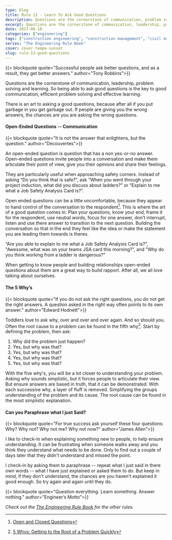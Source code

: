 ```yaml
---
type: blog
title: Rule 13 - Learn To Ask Good Questions
description: Questions are the cornerstone of communication, problem solving and learning.
excerpt: Questions are the cornerstone of communication, leadership, problem solving and learning. So being able to ask good questions is the key to good communication, efficient problem solving and effective learning.
date: 2017-06-10
categories: ["engineering"]
tags: ["construction engineering", "construction management", "civil engineering", "questions", "good questions"]
series: "The Engineering Rule Book"
cover: cover-tempe-sunset
slug: rule-13-good-questions
---
```


{{< blockquote quote="Successful people ask better questions, and as a result, they get better answers." author="Tony Robbins">}}

Questions are the cornerstone of communication, leadership, problem solving and learning. So being able to ask good questions is the key to good communication, efficient problem solving and effective learning.

There is an art to asking a good questions, because after all if you put garbage in you get garbage out. If people are giving you the wrong answers, the chances are you are asking the wrong questions.

#### Open-Ended Questions -- Communication

{{< blockquote quote="It is not the answer that enlightens, but the question." author="Decouvertes">}}

An open-ended question is question that has a non yes-or-no answer. Open-ended questions invite people into a conversation and make them articulate their point of view, give you their opinions and share their feelings.

They are particularly useful when approaching safety corners. Instead of asking “Do you think that is safe?”, ask “When you went through your project induction, what did you discuss about ladders?” or “Explain to me what a Job Safety Analysis Card is?”.

Open ended questions can be a little uncomfortable, because they appear to hand control of the conversation to the respondent[^changeminds]. This is where the art of a good question comes in. Plan your questions, know your end, frame it for the respondent, use neutral words, focus for one answer, don’t interrupt, listen and use there answer to transition to the next question. Building the conversation so that in the end they feel like the idea or make the statement you are leading them towards is theres.

“Are you able to explain to me what a Job Safety Analysis Card is?”, "Awesome, what was on your teams JSA card this morning?", and "Why do you think working from a ladder is dangerous?"

When getting to know people and building relationships open-ended questions about them are a great way to build rapport. After all, we all love talking about ourselves.

#### The 5 Why’s

{{< blockquote quote="If you do not ask the right questions, you do not get the right answers. A question asked in the right way often points to its own answer." author="Edward Hodnett">}}

Toddlers love to ask why, over and over and over again. And so should you. Often the root cause to a problem can be found in the fifth why[^5whys]. Start by defining the problem, then ask:

1. Why did the problem just happen?
2. Yes, but why was that?
3. Yes, but why was that?
4. Yes, but why was that?
5. Yes, but why was that?

With the five why's, you will be a lot closer to understanding your problem. Asking why sounds simplistic, but it forces people to articulate their view. But ensure answers are based in truth, that it can be demonstrated. With each successive why, a layer of fluff is removed. Simplifying the groups understanding of the problem and its cause. The root cause can be found in the most simplistic explanation.

#### Can you Paraphrase what I just Said?

{{< blockquote quote="For true success ask yourself these four questions: Why? Why not? Why not me? Why not now?" author="James Allen">}}

I like to check-in when explaining something new to people, to help ensure understanding. It can be frustrating when someone walks away and you think they understand what needs to be done. Only to find out a couple of days later that they didn't understand and missed the point.

I check-in by asking them to paraphrase -- repeat what I just said in there own words -- what I have just explained or asked them to do. But keep in mind, if they don't understand, the chances are you haven't explained it good enough. So try again and again until they do.

{{< blockquote quote="Question everything. Learn something. Answer nothing." author="Engineer’s Motto">}}

_Check out the [The Engineering Rule Book](/series/the-engineering-rule-book) for the other rules._

[^5whys]: [5 Whys: Getting to the Root of a Problem Quickly](https://www.mindtools.com/pages/article/newTMC_5W.htm)
[^changeminds]: [Open and Closed Questions](http://changingminds.org/techniques/questioning/open_closed_questions.htm)